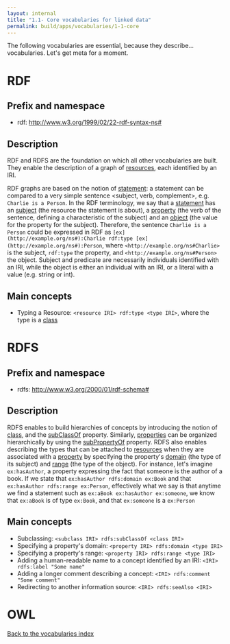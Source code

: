 ```yaml
---
layout: internal
title: "1.1- Core vocabularies for linked data"
permalink: build/apps/vocabularies/1-1-core
---
```


The following vocabularies are essential, because they describe... vocabularies. Let's get meta for a moment.

# <a id='rdf'/> RDF

## Prefix and namespace
- rdf: http://www.w3.org/1999/02/22-rdf-syntax-ns#

## Description

RDF and RDFS are the foundation on which all other vocabularies are built. They enable the description of a graph of [resources](rdfs:Resource), each identified by an IRI.

RDF graphs are based on the notion of [statement](rdf:Statement): a statement can be compared to a very simple sentence <subject, verb, complement>, e.g. `Charlie is a Person`. In the RDF terminology, we say that a [statement](rdf:Statement) has an [subject](rdf:subject) (the resource the statement is about), a [property](rdf:property) (the verb of the sentence, defining a characteristic of the subject) and an [object](rdf:object) (the value for the property for the subject). Therefore, the sentence `Charlie is a Person` could be expressed in RDF as `[ex](http://example.org/ns#):Charlie rdf:type [ex](http://example.org/ns#):Person`, where `<http://example.org/ns#Charlie>` is the subject, `rdf:type` the property, and `<http://example.org/ns#Person>` the object. Subject and predicate are necessarily individuals identified with an IRI, while the object is either an individual with an IRI, or a literal with a value (e.g. string or int).

## Main concepts

- Typing a Resource: `<resource IRI> rdf:type <type IRI>`, where the type is a [class](rdfs:Class)

# <a id='rdfs'/> RDFS

## Prefix and namespace
- rdfs: http://www.w3.org/2000/01/rdf-schema#

## Description

RDFS enables to build hierarchies of concepts by introducing the notion of [class](rdfs:Class), and the [subClassOf](rdfs:subClassOf) property. Similarly, [properties](rdf:Property) can be organized hierarchically by using the [subPropertyOf](rdfs:subPropertyOf) property. RDFS also enables describing the types that can be attached to [resources](rdfs:Resource) when they are associated with a [property](rdf:Property) by specifying the property's [domain](rdfs:domain) (the type of its subject) and [range](rdfs:range) (the type of the object). For instance, let's imagine `ex:hasAuthor`, a property expressing the fact that someone is the author of a book. If we state that `ex:hasAuthor rdfs:domain ex:Book` and that `ex:hasAuthor rdfs:range ex:Person`, effectively what we say is that anytime we find a statement such as `ex:aBook ex:hasAuthor ex:someone`, we know that `ex:aBook` is of type `ex:Book`, and that `ex:someone` is a `ex:Person`

## Main concepts

- Subclassing: `<subclass IRI> rdfs:subClassOf <class IRI>`
- Specifying a property's domain: `<property IRI> rdfs:domain <type IRI>`
- Specifying a property's range: `<property IRI> rdfs:range <type IRI>`
- Adding a human-readable name to a concept identified by an IRI: `<IRI> rdfs:label "Some name"`
- Adding a longer comment describing a concept: `<IRI> rdfs:comment "Some comment"`
- Redirecting to another information source: `<IRI> rdfs:seeAlso <IRI>`

# <a id='owl'/> OWL

[Back to the vocabularies index](1-well-known)
